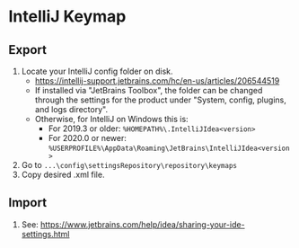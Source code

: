 ﻿# IntelliJ Keymap

## Export

1. Locate your IntelliJ config folder on disk.
   * <https://intellij-support.jetbrains.com/hc/en-us/articles/206544519>
   * If installed via "JetBrains Toolbox", the folder can be changed through the settings for the product under "System, config, plugins, and logs directory".
   * Otherwise, for IntelliJ on Windows this is:
     * For 2019.3 or older: `%HOMEPATH%\.IntelliJIdea<version>`
     * For 2020.0 or newer: `%USERPROFILE%\AppData\Roaming\JetBrains\IntelliJIdea<version>`
1. Go to `...\config\settingsRepository\repository\keymaps`
1. Copy desired .xml file.

## Import

1. See: <https://www.jetbrains.com/help/idea/sharing-your-ide-settings.html>
